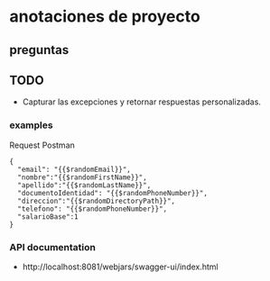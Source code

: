 # anotaciones de proyecto

## preguntas

## TODO

- Capturar las excepciones y retornar respuestas personalizadas.

### examples

Request Postman

```aiignore
{
  "email": "{{$randomEmail}}",
  "nombre":"{{$randomFirstName}}",
  "apellido":"{{$randomLastName}}",
  "documentoIdentidad": "{{$randomPhoneNumber}}",
  "direccion":"{{$randomDirectoryPath}}",
  "telefono": "{{$randomPhoneNumber}}",
  "salarioBase":1
}
```

### API documentation

- http://localhost:8081/webjars/swagger-ui/index.html
